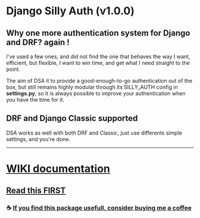 # Django Silly Auth (v1.0.0)

## Why one more authentication system for Django and DRF? again !

I've used a few ones, and did not find the one that behaves the way I want,
efficient, but flexible, I want to win time, and get what I need straight to the point.

The aim of DSA it to provide a good-enough-to-go authentication out of the box, but still remains highly
modular through its SILLY_AUTH config in **settings.py**, so it is always possible to improve your
authentication when you have the time for it.

## DRF and Django Classic supported
DSA works as well with both DRF and Classic, just use differents simple settings, and you're done.


<hr>

# [WIKI documentation](https://github.com/byoso/django_silly_auth/wiki)

## [Read this FIRST](https://github.com/byoso/django_silly_auth/wiki/Must-read-this-few-lines-!)

### :coffee: [If you find this package usefull, consider buying me a coffee](https://www.buymeacoffee.com/byoso)
